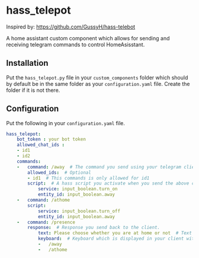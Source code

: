 # hass_telepot

Inspired by: https://github.com/GussyH/hass-telebot

A home assistant custom component which allows for sending and receiving telegram commands to control HomeAsisstant.

## Installation
Put the `hass_telepot.py` file in your `custom_components` folder which should by default be in the same folder as your `configuration.yaml` file. Create the folder if it is not there.

## Configuration

Put the following in your `configuration.yaml` file.

```yaml
hass_telepot:
    bot_token : your bot token
    allowed_chat_ids :
    - id1
    - id2
    commands:
    -   command: /away  # The command you send using your telegram client.
        allowed_ids:  # Optional
        - id1  # This commands is only allowed for id1
        script:  # A hass script you activate when you send the above command.
            service: input_boolean.turn_on
            entity_id: input_boolean.away
    -   command: /athome
        script:
            service: input_boolean.turn_off
            entity_id: input_boolean.away
    -   command: /presence
        response:  # Response you send back to the client.
            text: Please choose whether you are at home or not  # Text response
            keyboard:  # Keyboard which is displayed in your client with available buttons to press.
            -   /away
            -   /athome
```

